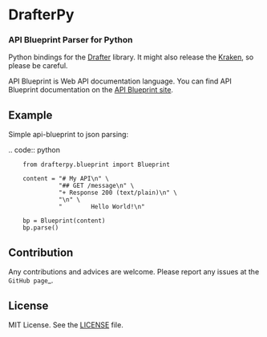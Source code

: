 # DrafterPy
### API Blueprint Parser for Python
Python bindings for the [Drafter](https://github.com/apiaryio/drafter) library. It might also release the [Kraken](https://en.wikipedia.org/wiki/Kraken), so please be careful.

API Blueprint is Web API documentation language. You can find API Blueprint documentation on the [API Blueprint site](http://apiblueprint.org).

Example
-------

Simple api-blueprint to json parsing:

.. code:: python

        from drafterpy.blueprint import Blueprint

        content = "# My API\n" \
                  "## GET /message\n" \
                  "+ Response 200 (text/plain)\n" \
                  "\n" \
                  "        Hello World!\n"

        bp = Blueprint(content)
        bp.parse()


Contribution
------------

Any contributions and advices are welcome. Please report any issues at
the `GitHub page`_.

## License
MIT License. See the [LICENSE](https://github.com/menecio/drafterpy/blob/master/LICENSE) file.
